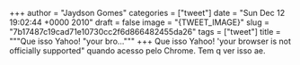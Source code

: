 
+++
author = "Jaydson Gomes"
categories = ["tweet"]
date = "Sun Dec 12 19:02:44 +0000 2010"
draft = false
image = "{TWEET_IMAGE}"
slug = "7b17487c19cad71e10730cc2f6d866482455da26"
tags = ["tweet"]
title = """Que isso Yahoo! "your bro..."""
+++
Que isso Yahoo! 'your browser is not officially supported" quando acesso pelo Chrome. Tem q ver isso ae.
